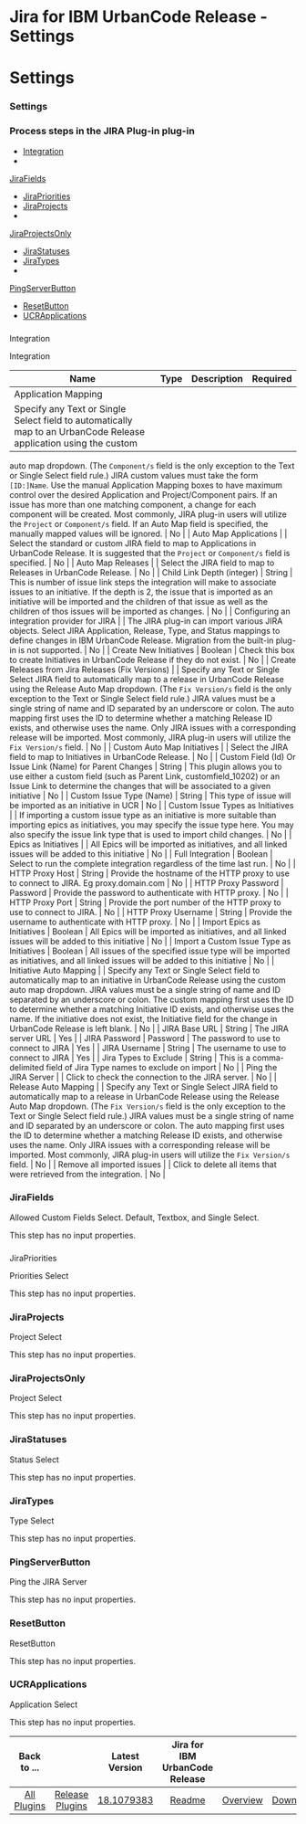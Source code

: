 
Jira for IBM UrbanCode Release - Settings
=========================================

# Settings



### Settings






### Process steps in the JIRA Plug-in plug-in


* [Integration](#integration)
* 
[JiraFields](#jirafields)
* [JiraPriorities](#jirapriorities)
* [JiraProjects](#jiraprojects)
* 
[JiraProjectsOnly](#jiraprojectsonly)
* [JiraStatuses](#jirastatuses)
* [JiraTypes](#jiratypes)
* 
[PingServerButton](#pingserverbutton)
* [ResetButton](#resetbutton)
* [UCRApplications](#ucrapplications)




### 
Integration


Integration




| Name | Type | Description | Required |
| --- | --- | --- | --- |
| Application Mapping |
  | Specify any Text or Single Select field to automatically map to an UrbanCode Release application using the custom 
auto map dropdown. (The `Component/s` field is the only exception to the Text or Single Select field rule.) JIRA custom 
values must take the form `[ID:]Name`. Use the manual Application Mapping boxes to have maximum control over the desired
 Application and Project/Component pairs. If an issue has more than one matching component, a change for each component 
will be created. Most commonly, JIRA plug-in users will utilize the `Project` or `Component/s` field. If an Auto Map 
field is specified, the manually mapped values will be ignored. | No |
| Auto Map Applications |  | Select the standard 
or custom JIRA field to map to Applications in UrbanCode Release. It is suggested that the `Project` or `Component/s` 
field is specified. | No |
| Auto Map Releases |  | Select the JIRA field to map to Releases in UrbanCode Release. | No 
|
| Child Link Depth (integer) | String | This is number of issue link steps the integration will make to associate 
issues to an initiative. If the depth is 2, the issue that is imported as an initiative will be imported and the 
children of that issue as well as the children of thos issues will be imported as changes. | No |
| Configuring an 
integration provider for JIRA |  | The JIRA plug-in can import various JIRA objects. Select JIRA Application, Release, 
Type, and Status mappings to define changes in IBM UrbanCode Release. Migration from the built-in plug-in is not 
supported. | No |
| Create New Initiatives | Boolean | Check this box to create Initiatives in UrbanCode Release if they
 do not exist. | No |
| Create Releases from Jira Releases (Fix Versions) |  | Specify any Text or Single Select JIRA 
field to automatically map to a release in UrbanCode Release using the Release Auto Map dropdown. (The `Fix Version/s` 
field is the only exception to the Text or Single Select field rule.) JIRA values must be a single string of name and ID
 separated by an underscore or colon. The auto mapping first uses the ID to determine whether a matching Release ID 
exists, and otherwise uses the name. Only JIRA issues with a corresponding release will be imported. Most commonly, JIRA
 plug-in users will utilize the `Fix Version/s` field. | No |
| Custom Auto Map Initiatives |  | Select the JIRA field 
to map to Initiatives in UrbanCode Release. | No |
| Custom Field (Id) Or Issue Link (Name) for Parent Changes | String 
| This plugin allows you to use either a custom field (such as Parent Link, customfield\_10202) or an Issue Link to 
determine the changes that will be associated to a given initiative | No |
| Custom Issue Type (Name) | String | This 
type of issue will be imported as an initiative in UCR | No |
| Custom Issue Types as Initiatives |  | If importing a 
custom issue type as an initiative is more suitable than importing epics as initiatives, you may specify the issue type 
here. You may also specify the issue link type that is used to import child changes. | No |
| Epics as Initiatives |  | 
All Epics will be imported as initiatives, and all linked issues will be added to this initiative | No |
| Full 
Integration | Boolean | Select to run the complete integration regardless of the time last run. | No |
| HTTP Proxy Host
 | String | Provide the hostname of the HTTP proxy to use to connect to JIRA. Eg proxy.domain.com | No |
| HTTP Proxy 
Password | Password | Provide the password to authenticate with HTTP proxy. | No |
| HTTP Proxy Port | String | Provide 
the port number of the HTTP proxy to use to connect to JIRA. | No |
| HTTP Proxy Username | String | Provide the 
username to authenticate with HTTP proxy. | No |
| Import Epics as Initiatives | Boolean | All Epics will be imported as
 initiatives, and all linked issues will be added to this initiative | No |
| Import a Custom Issue Type as Initiatives 
| Boolean | All issues of the specified issue type will be imported as initiatives, and all linked issues will be added 
to this initiative | No |
| Initiative Auto Mapping |  | Specify any Text or Single Select field to automatically map to
 an initiative in UrbanCode Release using the custom auto map dropdown. JIRA values must be a single string of name and 
ID separated by an underscore or colon. The custom mapping first uses the ID to determine whether a matching Initiative 
ID exists, and otherwise uses the name. If the initiative does not exist, the Initiative field for the change in 
UrbanCode Release is left blank. | No |
| JIRA Base URL | String | The JIRA server URL | Yes |
| JIRA Password | 
Password | The password to use to connect to JIRA | Yes |
| JIRA Username | String | The username to use to connect to 
JIRA | Yes |
| Jira Types to Exclude | String | This is a comma-delimited field of Jira Type names to exclude on import 
| No |
| Ping the JIRA Server |  | Click to check the connection to the JIRA server. | No |
| Release Auto Mapping |  | 
Specify any Text or Single Select JIRA field to automatically map to a release in UrbanCode Release using the Release 
Auto Map dropdown. (The `Fix Version/s` field is the only exception to the Text or Single Select field rule.) JIRA 
values must be a single string of name and ID separated by an underscore or colon. The auto mapping first uses the ID to
 determine whether a matching Release ID exists, and otherwise uses the name. Only JIRA issues with a corresponding 
release will be imported. Most commonly, JIRA plug-in users will utilize the `Fix Version/s` field. | No |
| Remove all 
imported issues |  | Click to delete all items that were retrieved from the integration. | No |


### JiraFields



Allowed Custom Fields Select. Default, Textbox, and Single Select.


This step has no input properties.


### 
JiraPriorities


Priorities Select


This step has no input properties.


### JiraProjects


Project Select


This step 
has no input properties.


### JiraProjectsOnly


Project Select


This step has no input properties.


### JiraStatuses



Status Select


This step has no input properties.


### JiraTypes


Type Select


This step has no input properties.



### PingServerButton


Ping the JIRA Server


This step has no input properties.


### ResetButton


ResetButton



This step has no input properties.


### UCRApplications


Application Select


This step has no input properties.





|Back to ...||Latest Version|Jira for IBM UrbanCode Release |||
| :---: | :---: | :---: | :---: | :---: | :---: |
|[All Plugins](../../index.md)|[Release Plugins](../README.md)|[18.1079383](https://raw.githubusercontent.com/UrbanCode/IBM-UCR-PLUGINS/main/files/ucr-plugin-jira/ucr-plugin-jira-18.1079383.zip)|[Readme](README.md)|[Overview](overview.md)|[Downloads](downloads.md)|
